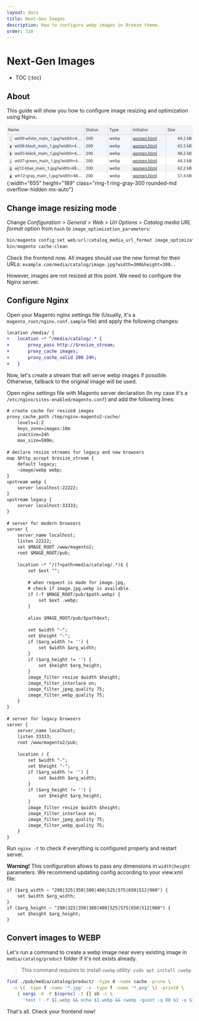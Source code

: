```yaml
---
layout: docs
title: Next-Gen Images
description: How to configure webp images in Breeze theme.
order: 310
---
```


# Next-Gen Images

* TOC
{:toc}

## About

This guide will show you how to configure image resizing and optimization using
Nginx.

![Network requests](/assets/img/next-gen-images/network.webp){:width="655" height="189" class="ring-1 ring-gray-300 rounded-md overflow-hidden mx-auto"}

## Change image resizing mode

Change _Configuration > General > Web > Url Options > Catalog media URL format_
option from `hash` to `image_optimization_parameters`:

```powershell
bin/magento config:set web/url/catalog_media_url_format image_optimization_parameters && \
bin/magento cache:clean
```

Check the frontend now. All images should use the new format for their URLs:
`example.com/media/catalog/image.jpg?width=300&height=300..`

However, images are not resized at this point. We need to configure the Nginx server.

## Configure Nginx

Open your Magento nginx settings file (Usually, it's a `magento_root/nginx.conf.sample` file)
and apply the following changes:

```diff
location /media/ {
+   location ~* ^/media/catalog/.* {
+       proxy_pass http://$resize_stream;
+       proxy_cache images;
+       proxy_cache_valid 200 24h;
+   }

```

Now, let's create a stream that will serve webp images if possible. Otherwise,
fallback to the original image will be used.

Open nginx settings file with Magento server declaration (In my case it's a
`/etc/nginx/sites-enabled/magento.conf`) and add the following lines:

```nginx
# create cache for resized images
proxy_cache_path /tmp/nginx-magento2-cache/
    levels=1:2
    keys_zone=images:10m
    inactive=24h
    max_size=500m;

# declare resize streams for legacy and new browsers
map $http_accept $resize_stream {
    default legacy;
    ~image/webp webp;
}
upstream webp {
    server localhost:22222;
}
upstream legacy {
    server localhost:33333;
}

# server for modern browsers
server {
    server_name localhost;
    listen 22222;
    set $MAGE_ROOT /www/magento2;
    root $MAGE_ROOT/pub;

    location ~* ^/(?<path>media/catalog/.*)$ {
        set $ext "";

        # when request is made for image.jpg,
        # check if image.jpg.webp is available.
        if (-f $MAGE_ROOT/pub/$path.webp) {
            set $ext .webp;
        }

        alias $MAGE_ROOT/pub/$path$ext;

        set $width "-";
        set $height "-";
        if ($arg_width != '') {
            set $width $arg_width;
        }
        if ($arg_height != '') {
            set $height $arg_height;
        }
        image_filter resize $width $height;
        image_filter_interlace on;
        image_filter_jpeg_quality 75;
        image_filter_webp_quality 75;
    }
}

# server for legacy browsers
server {
    server_name localhost;
    listen 33333;
    root /www/magento2/pub;

    location / {
        set $width "-";
        set $height "-";
        if ($arg_width != '') {
            set $width $arg_width;
        }
        if ($arg_height != '') {
            set $height $arg_height;
        }
        image_filter resize $width $height;
        image_filter_interlace on;
        image_filter_jpeg_quality 75;
        image_filter_webp_quality 75;
    }
}
```

Run `nginx -t` to check if everything is configured properly and restart server.

**Warning!** This configuration allows to pass any dimensions in `width|height`
parameters. We recommend updating config according to your view.xml file:

```nginx
if ($arg_width ~ "290|325|350|380|480|525|575|650|512|960") {
    set $width $arg_width;
}
if ($arg_height ~ "290|325|350|380|480|525|575|650|512|960") {
    set $height $arg_height;
}
```

## Convert images to WEBP

Let's run a command to create a webp image near every existing image in
`media/catalog/product` folder if it's not exists already.

> This command requires to install `cwebp` utility: `sudo apt install cwebp`

```bash
find ./pub/media/catalog/product/ -type d -name cache -prune \
  -o \( -type f -name '*.jpg' -o -type f -name '*.png' \) -print0 \
    | xargs -0 -P $(nproc) -I {} sh -c \
      'test ! -f $1.webp && echo $1.webp && cwebp -quiet -q 80 $1 -o $1.webp' _ {} \;
```

That's all. Check your frontend now!
